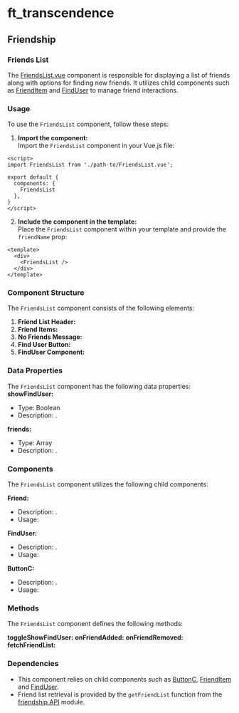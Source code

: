 # ft_transcendence
## Friendship
### Friends List
The [FriendsList.vue](../../frontend/src/components/user/friends/FriendsList.vue) component is responsible for displaying a list of friends along with options for finding new friends. It utilizes child components such as [FriendItem](../../frontend/src/components/user/friends/FriendItem.vue) and [FindUser](../../frontend/src/components/user/friends/FindUser.vue) to manage friend interactions.  

### Usage
To use the `FriendsList` component, follow these steps:

1. **Import the component:**  
Import the `FriendsList` component in your Vue.js file:
```
<script>
import FriendsList from './path-to/FriendsList.vue';

export default {
  components: {
    FriendsList
  },
}
</script>
```
2. **Include the component in the template:**  
Place the `FriendsList` component within your template and provide the `friendName` prop:
```
<template>
  <div>
    <FriendsList />
  </div>
</template>
```

### Component Structure
The `FriendsList` component consists of the following elements:  
1. **Friend List Header:**  
2. **Friend Items:**  
3. **No Friends Message:**  
4. **Find User Button:**  
5. **FindUser Component:**  

### Data Properties
The `FriendsList` component has the following data properties:  
**showFindUser:**
- Type: Boolean  
- Description: .  

**friends:**
- Type: Array  
- Description: .  

### Components
The `FriendsList` component utilizes the following child components:

**Friend:**  
- Description: .  
- Usage: 

**FindUser:**  
- Description: .  
- Usage: 

**ButtonC:**  
- Description: .  
- Usage: 

### Methods
The `FriendsList` component defines the following methods:

**toggleShowFindUser:**
**onFriendAdded:**
**onFriendRemoved:**
**fetchFriendList:**

### Dependencies
- This component relies on child components such as [ButtonC](../../frontend/src/components/Button.vue), [FriendItem](../../frontend/src/components/user/friends/FriendItem.vue) and [FindUser](../../frontend/src/components/user/friends/FindUser.vue).  
- Friend list retrieval is provided by the `getFriendList` function from the [friendship API](../../frontend/src/components/user/friends/api/friendship.api.ts) module.  
